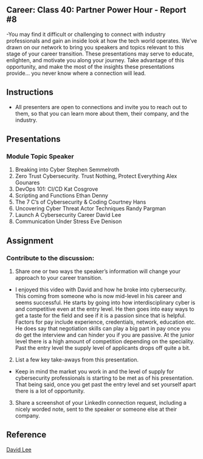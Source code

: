 ## Career: Class 40: Partner Power Hour - Report #8

-You may find it difficult or challenging to connect with industry professionals and gain an inside look at how the tech world operates. We’ve drawn on our network to bring you speakers and topics relevant to this stage of your career transition. These presentations may serve to educate, enlighten, and motivate you along your journey. Take advantage of this opportunity, and make the most of the insights these presentations provide… you never know where a connection will lead.

## Instructions

- All presenters are open to connections and invite you to reach out to them, so that you can learn more about them, their company, and the industry.

## Presentations

### Module	Topic	Speaker

01. Breaking into Cyber	Stephen Semmelroth
02. Zero Trust Cybersecurity. Trust Nothing, Protect Everything	Alex Gounares
03. DevOps 101: CI/CD	Kat Cosgrove
04. Scripting and Functions	Ethan Denny
06. The 7 C’s of Cybersecurity & Coding	Courtney Hans
07. Uncovering Cyber Threat Actor Techniques	Randy Pargman
08. Launch A Cybersecurity Career	David Lee
09. Communication Under Stress	Eve Denison

## Assignment

### Contribute to the discussion:

1) Share one or two ways the speaker’s information will change your approach to your career transition.

- I enjoyed this video with David and how he broke into cybersecurity. This coming from someone who is now mid-level in his career and seems successful. He starts by going into how interdisciplinary cyber is and competitive even at the entry level. He then goes into easy ways to get a taste for the field and see if it is a passion since that is helpful. Factors for pay include experience, credentials, network, education etc. He does say that negotiation skills can play a big part in pay once you do get the interview and can hinder you if you are passive. At the junior level there is a high amount of competition depending on the speciality. Past the entry level the supply level of applicants drops off quite a bit.

2) List a few key take-aways from this presentation.

- Keep in mind the market you work in and the level of supply for cybersecurity professionals is starting to be met as of his presentation. That being said, once you get past the entry level and set yourself apart there is a lot of opportunity. 

3) Share a screenshot of your LinkedIn connection request, including a nicely worded note, sent to the speaker or someone else at their company.

## Reference

[David Lee](https://youtu.be/1V66qgyBKDw) 


